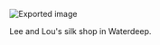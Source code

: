 ![Exported image](Exported%20image%2020240725171634-0.octet-stream)
     
Lee and Lou's silk shop in Waterdeep.